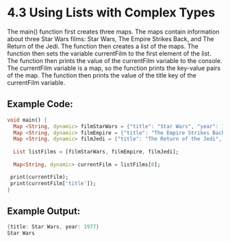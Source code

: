 # 4.3 Using Lists with Complex Types

The main() function first creates three maps. 
The maps contain information about three Star Wars films: Star Wars, The Empire Strikes Back, and The Return of the Jedi. 
The function then creates a list of the maps. 
The function then sets the variable currentFilm to the first element of the list. 
The function then prints the value of the currentFilm variable to the console. 
The currentFilm variable is a map, so the function prints the key-value pairs of the map. 
The function then prints the value of the title key of the currentFilm variable.

## Example Code:

```dart
void main() {
  Map <String, dynamic> filmStarWars = {"title": "Star Wars", "year": 1977};
  Map <String, dynamic> filmEmpire = {"title": "The Empire Strikes Back", "year": 1980};
  Map <String, dynamic> filmJedi = {"title": "The Return of the Jedi", "year": 1983};
  
  List listFilms = [filmStarWars, filmEmpire, filmJedi];
  
  Map<String, dynamic> currentFilm = listFilms[0];

 print(currentFilm);
 print(currentFilm['title']);
}
```

## Example Output:

```dart
{title: Star Wars, year: 1977}
Star Wars
```
